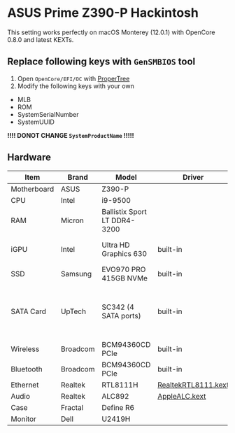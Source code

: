 # ASUS Prime Z390-P Hackintosh
This setting works perfectly on macOS Monterey (12.0.1) with OpenCore 0.8.0 and latest KEXTs.

## Replace following keys with `GenSMBIOS` tool
1. Open `OpenCore/EFI/OC` with [ProperTree](https://github.com/corpnewt/ProperTree)
2. Modify the following keys with your own
  * MLB
  * ROM
  * SystemSerialNumber
  * SystemUUID

**!!!! DONOT CHANGE `SystemProductName` !!!!!**

## Hardware
| Item | Brand | Model | Driver | Comment |
|-----|-----|-----|-----|-----|
| Motherboard | ASUS | Z390-P | | |
| CPU | Intel | i9-9500 | | |
| RAM | Micron | Ballistix Sport LT DDR4-3200 | | 16GB x 2 |
| iGPU | Intel | Ultra HD Graphics 630 | built-in | use DP port to output|
| SSD | Samsung | EVO970 PRO 415GB NVMe | built-in | |
| SATA Card | UpTech | SC342 (4 SATA ports) | built-in | Marvell 88SE9230 Chip. Inserted on PCI-e 2x slot|
| Wireless | Broadcom | BCM94360CD PCIe | built-in | FV-T919 |
| Bluetooth | Broadcom | BCM94360CD PCIe | built-in | FV-T919 |
| Ethernet | Realtek | RTL8111H | [RealtekRTL8111.kext](https://github.com/Mieze/RTL8111_driver_for_OS_X/releases) | |
| Audio | Realtek | ALC892 | [AppleALC.kext](https://github.com/acidanthera/AppleALC) | |
| Case | Fractal | Define R6 | | |
| Monitor | Dell | U2419H | | DP+HDMI|
